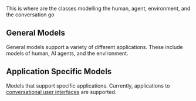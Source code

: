 This is where are the classes modelling the human, agent, environment, and the conversation go

## General Models

General models support a variety of different applications. These include models of human, AI agents, and the environment.

## Application Specific Models
Models that support specific applications. Currently, applications to [conversational user interfaces](/DataAgent/models/conversation/README.md) are supported.